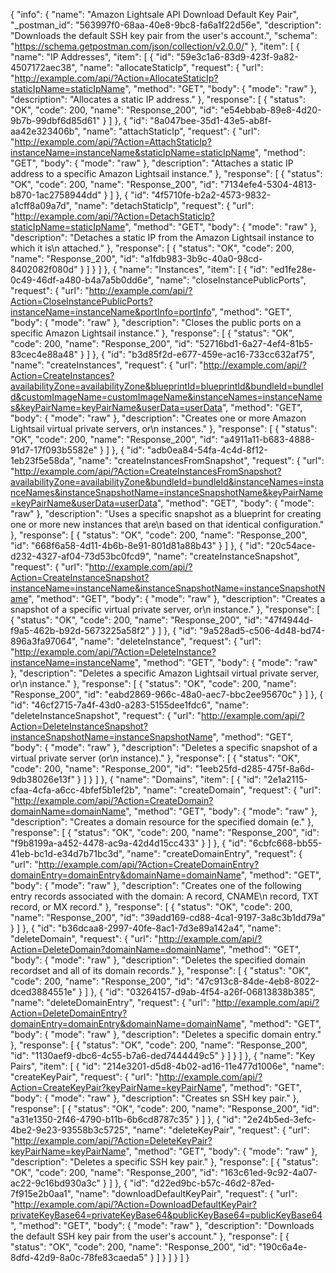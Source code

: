 {
  "info": {
    "name": "Amazon Lightsale API Download Default Key Pair",
    "_postman_id": "563997f0-68aa-40e8-9bc8-fa6a1f22d56e",
    "description": "Downloads the default SSH key pair from the user's account.",
    "schema": "https://schema.getpostman.com/json/collection/v2.0.0/"
  },
  "item": [
    {
      "name": "IP Addresses",
      "item": [
        {
          "id": "59e3c1a6-83d9-423f-9a82-4507172aec38",
          "name": "allocateStaticIp",
          "request": {
            "url": "http://example.com/api/?Action=AllocateStaticIp?staticIpName=staticIpName",
            "method": "GET",
            "body": {
              "mode": "raw"
            },
            "description": "Allocates a static IP address."
          },
          "response": [
            {
              "status": "OK",
              "code": 200,
              "name": "Response_200",
              "id": "e54ebbab-89e8-4d20-9b7b-99dbf6d85d61"
            }
          ]
        },
        {
          "id": "8a047bee-35d1-43e5-ab8f-aa42e323406b",
          "name": "attachStaticIp",
          "request": {
            "url": "http://example.com/api/?Action=AttachStaticIp?instanceName=instanceName&staticIpName=staticIpName",
            "method": "GET",
            "body": {
              "mode": "raw"
            },
            "description": "Attaches a static IP address to a specific Amazon Lightsail instance."
          },
          "response": [
            {
              "status": "OK",
              "code": 200,
              "name": "Response_200",
              "id": "7134efe4-5304-4813-b870-1ac2758944dd"
            }
          ]
        },
        {
          "id": "4f5710fe-b2a2-4573-9832-a1cff8a09a7d",
          "name": "detachStaticIp",
          "request": {
            "url": "http://example.com/api/?Action=DetachStaticIp?staticIpName=staticIpName",
            "method": "GET",
            "body": {
              "mode": "raw"
            },
            "description": "Detaches a static IP from the Amazon Lightsail instance to which it is\n      attached."
          },
          "response": [
            {
              "status": "OK",
              "code": 200,
              "name": "Response_200",
              "id": "a1fdb983-3b9c-40a0-98cd-8402082f080d"
            }
          ]
        }
      ]
    },
    {
      "name": "Instances",
      "item": [
        {
          "id": "ed1fe28e-0c49-46df-a480-b4a7a5b0dd6e",
          "name": "closeInstancePublicPorts",
          "request": {
            "url": "http://example.com/api/?Action=CloseInstancePublicPorts?instanceName=instanceName&portInfo=portInfo",
            "method": "GET",
            "body": {
              "mode": "raw"
            },
            "description": "Closes the public ports on a specific Amazon Lightsail instance."
          },
          "response": [
            {
              "status": "OK",
              "code": 200,
              "name": "Response_200",
              "id": "52716bd1-6a27-4ef4-81b5-83cec4e88a48"
            }
          ]
        },
        {
          "id": "b3d85f2d-e677-459e-ac16-733cc632af75",
          "name": "createInstances",
          "request": {
            "url": "http://example.com/api/?Action=CreateInstances?availabilityZone=availabilityZone&blueprintId=blueprintId&bundleId=bundleId&customImageName=customImageName&instanceNames=instanceNames&keyPairName=keyPairName&userData=userData",
            "method": "GET",
            "body": {
              "mode": "raw"
            },
            "description": "Creates one or more Amazon Lightsail virtual private servers, or\n        instances."
          },
          "response": [
            {
              "status": "OK",
              "code": 200,
              "name": "Response_200",
              "id": "a4911a11-b683-4888-91d7-17f093b5582e"
            }
          ]
        },
        {
          "id": "adb0ea84-54fa-4c4d-8f12-1eb23f5e58da",
          "name": "createInstancesFromSnapshot",
          "request": {
            "url": "http://example.com/api/?Action=CreateInstancesFromSnapshot?availabilityZone=availabilityZone&bundleId=bundleId&instanceNames=instanceNames&instanceSnapshotName=instanceSnapshotName&keyPairName=keyPairName&userData=userData",
            "method": "GET",
            "body": {
              "mode": "raw"
            },
            "description": "Uses a specific snapshot as a blueprint for creating one or more new instances that are\n      based on that identical configuration."
          },
          "response": [
            {
              "status": "OK",
              "code": 200,
              "name": "Response_200",
              "id": "668f6a58-4d11-4b6b-8e91-801d81a88b43"
            }
          ]
        },
        {
          "id": "20c54ace-d232-4327-af04-73d53bc0fcd9",
          "name": "createInstanceSnapshot",
          "request": {
            "url": "http://example.com/api/?Action=CreateInstanceSnapshot?instanceName=instanceName&instanceSnapshotName=instanceSnapshotName",
            "method": "GET",
            "body": {
              "mode": "raw"
            },
            "description": "Creates a snapshot of a specific virtual private server, or\n        instance."
          },
          "response": [
            {
              "status": "OK",
              "code": 200,
              "name": "Response_200",
              "id": "47f4944d-f9a5-462b-b92d-5673225a58f2"
            }
          ]
        },
        {
          "id": "9a528ad5-c506-4d48-bd74-896a3fa97064",
          "name": "deleteInstance",
          "request": {
            "url": "http://example.com/api/?Action=DeleteInstance?instanceName=instanceName",
            "method": "GET",
            "body": {
              "mode": "raw"
            },
            "description": "Deletes a specific Amazon Lightsail virtual private server, or\n        instance."
          },
          "response": [
            {
              "status": "OK",
              "code": 200,
              "name": "Response_200",
              "id": "eabd2869-966c-48a0-aec7-bbc2ee95670c"
            }
          ]
        },
        {
          "id": "46cf2715-7a4f-43d0-a283-5155dee1fdc6",
          "name": "deleteInstanceSnapshot",
          "request": {
            "url": "http://example.com/api/?Action=DeleteInstanceSnapshot?instanceSnapshotName=instanceSnapshotName",
            "method": "GET",
            "body": {
              "mode": "raw"
            },
            "description": "Deletes a specific snapshot of a virtual private server (or\n        instance)."
          },
          "response": [
            {
              "status": "OK",
              "code": 200,
              "name": "Response_200",
              "id": "1eeb25fd-d285-475f-8a6d-9db38026e13f"
            }
          ]
        }
      ]
    },
    {
      "name": "Domains",
      "item": [
        {
          "id": "2e1a2115-cfaa-4cfa-a6cc-4bfef5b1ef2b",
          "name": "createDomain",
          "request": {
            "url": "http://example.com/api/?Action=CreateDomain?domainName=domainName",
            "method": "GET",
            "body": {
              "mode": "raw"
            },
            "description": "Creates a domain resource for the specified domain (e."
          },
          "response": [
            {
              "status": "OK",
              "code": 200,
              "name": "Response_200",
              "id": "f9b8199a-a452-4478-ac9a-42d4d15cc433"
            }
          ]
        },
        {
          "id": "6cbfc668-bb55-41eb-bc1d-e34d7b71bc3d",
          "name": "createDomainEntry",
          "request": {
            "url": "http://example.com/api/?Action=CreateDomainEntry?domainEntry=domainEntry&domainName=domainName",
            "method": "GET",
            "body": {
              "mode": "raw"
            },
            "description": "Creates one of the following entry records associated with the domain: A record, CNAME\n      record, TXT record, or MX record."
          },
          "response": [
            {
              "status": "OK",
              "code": 200,
              "name": "Response_200",
              "id": "39add169-cd88-4ca1-9197-3a8c3b1dd79a"
            }
          ]
        },
        {
          "id": "b36dcaa8-2997-40fe-8ac1-7d3e89a142a4",
          "name": "deleteDomain",
          "request": {
            "url": "http://example.com/api/?Action=DeleteDomain?domainName=domainName",
            "method": "GET",
            "body": {
              "mode": "raw"
            },
            "description": "Deletes the specified domain recordset and all of its domain records."
          },
          "response": [
            {
              "status": "OK",
              "code": 200,
              "name": "Response_200",
              "id": "47c913c8-84de-4eb8-8022-dced3884551e"
            }
          ]
        },
        {
          "id": "03264157-d9ab-4f54-a26f-06813838b385",
          "name": "deleteDomainEntry",
          "request": {
            "url": "http://example.com/api/?Action=DeleteDomainEntry?domainEntry=domainEntry&domainName=domainName",
            "method": "GET",
            "body": {
              "mode": "raw"
            },
            "description": "Deletes a specific domain entry."
          },
          "response": [
            {
              "status": "OK",
              "code": 200,
              "name": "Response_200",
              "id": "1130aef9-dbc6-4c55-b7a6-ded7444449c5"
            }
          ]
        }
      ]
    },
    {
      "name": "Key Pairs",
      "item": [
        {
          "id": "214e3201-d5d8-4b02-ad16-11e477d1006e",
          "name": "createKeyPair",
          "request": {
            "url": "http://example.com/api/?Action=CreateKeyPair?keyPairName=keyPairName",
            "method": "GET",
            "body": {
              "mode": "raw"
            },
            "description": "Creates sn SSH key pair."
          },
          "response": [
            {
              "status": "OK",
              "code": 200,
              "name": "Response_200",
              "id": "a31e1350-2f46-4790-b11b-6b6cd8787c35"
            }
          ]
        },
        {
          "id": "2e24b5ed-3efc-4be2-9e23-93558b3c5725",
          "name": "deleteKeyPair",
          "request": {
            "url": "http://example.com/api/?Action=DeleteKeyPair?keyPairName=keyPairName",
            "method": "GET",
            "body": {
              "mode": "raw"
            },
            "description": "Deletes a specific SSH key pair."
          },
          "response": [
            {
              "status": "OK",
              "code": 200,
              "name": "Response_200",
              "id": "163c61ed-9c92-4a07-ac22-9c16bd930a3c"
            }
          ]
        },
        {
          "id": "d22ed9bc-b57c-46d2-87ed-7f915e2b0aa1",
          "name": "downloadDefaultKeyPair",
          "request": {
            "url": "http://example.com/api/?Action=DownloadDefaultKeyPair?privateKeyBase64=privateKeyBase64&publicKeyBase64=publicKeyBase64",
            "method": "GET",
            "body": {
              "mode": "raw"
            },
            "description": "Downloads the default SSH key pair from the user's account."
          },
          "response": [
            {
              "status": "OK",
              "code": 200,
              "name": "Response_200",
              "id": "190c6a4e-8dfd-42d9-8a0c-78fe83caeda5"
            }
          ]
        }
      ]
    }
  ]
}